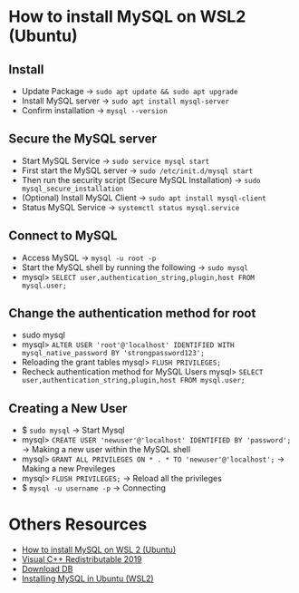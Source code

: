 # How to install MySQL on WSL2 (Ubuntu)

## Install
- Update Package -> `sudo apt update && sudo apt upgrade`
- Install MySQL server -> `sudo apt install mysql-server`
- Confirm installation -> `mysql --version`

## Secure the MySQL server
- Start MySQL Service -> `sudo service mysql start`
- First start the MySQL server -> `sudo /etc/init.d/mysql start`
- Then run the security script (Secure MySQL Installation) -> `sudo mysql_secure_installation`
- (Optional) Install MySQL Client -> `sudo apt install mysql-client`
- Status MySQL Service -> `systemctl status mysql.service`

## Connect to MySQL
- Access MySQL -> `mysql -u root -p`
- Start the MySQL shell by running the following -> `sudo mysql`
- mysql>  `SELECT user,authentication_string,plugin,host FROM mysql.user;`

## Change the authentication method for root
- sudo mysql
- mysql> `ALTER USER 'root'@'localhost' IDENTIFIED WITH mysql_native_password BY 'strongpassword123';`
- Reloading the grant tables mysql> `FLUSH PRIVILEGES;`
- Recheck authentication method for MySQL Users mysql> `SELECT user,authentication_string,plugin,host FROM mysql.user;`

## Creating a New User
- $ `sudo mysql` -> Start Mysql
- mysql> `CREATE USER 'newuser'@'localhost' IDENTIFIED BY 'password';` -> Making a new user within the MySQL shell
- mysql> `GRANT ALL PRIVILEGES ON * . * TO 'newuser'@'localhost';` -> Making a new Previleges
- mysql> `FLUSH PRIVILEGES;` -> Reload all the privileges
- $ `mysql -u username -p` -> Connecting

# Others Resources
- [How to install MySQL on WSL 2 (Ubuntu)](https://pen-y-fan.github.io/2021/08/08/How-to-install-MySQL-on-WSL-2-Ubuntu/)
- [Visual C++ Redistributable 2019](https://aka.ms/vs/17/release/vc_redist.x64.exe)
- [Download DB ](https://dev.mysql.com/downloads/windows/installer/8.0.html)
- [Installing MySQL in Ubuntu (WSL2)](https://harshityadav95.medium.com/installing-mysql-in-ubuntu-linux-windows-subsystem-for-linux-from-scratch-d5771a4a2496)